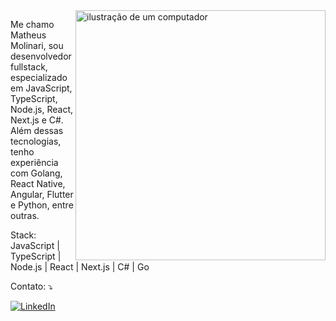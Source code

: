 <img src="https://raw.githubusercontent.com/MicaelliMedeiros/micaellimedeiros/master/image/computer-illustration.png" alt="ilustração de um computador" min-width="300px" max-width="300px" width="400px" align="right">

<p align="left"> 
  Me chamo Matheus Molinari, sou desenvolvedor fullstack, especializado em JavaScript, TypeScript, Node.js, React, Next.js e C#. Além dessas tecnologias, tenho experiência com Golang, React Native, Angular, Flutter e Python, entre outras.
</p>

<p align="left">
  Stack: JavaScript | TypeScript | Node.js | React | Next.js | C# | Go
</p>  

<p align="left">
  Contato: ⤵️
</p>

<p align="left">
  <a href="https://www.linkedin.com/in/ma-molinari" title="LinkedIn">
  <img src="https://img.shields.io/badge/-Linkedin-0e76a8?style=flat-square&logo=Linkedin&logoColor=white&link=LINK-DO-SEU-LINKEDIN" alt="LinkedIn"/></a>
</p>
